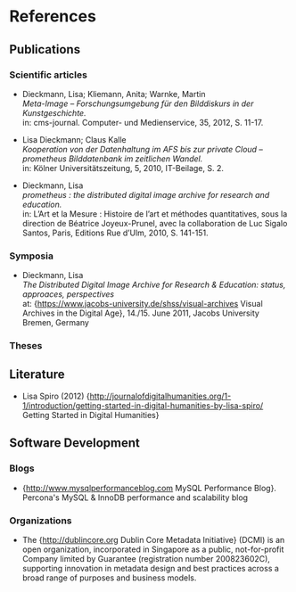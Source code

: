 
# References

## Publications

### Scientific articles

* Dieckmann, Lisa; Kliemann, Anita; Warnke, Martin    
_Meta-Image – Forschungsumgebung für den Bilddiskurs in der Kunstgeschichte._    
in: cms-journal. Computer- und Medienservice, 35, 2012, S. 11-17.

* Lisa Dieckmann; Claus Kalle    
_Kooperation von der Datenhaltung im AFS bis zur private Cloud – prometheus Bilddatenbank im zeitlichen Wandel._    
in: Kölner Universitätszeitung, 5, 2010, IT-Beilage, S. 2.

* Dieckmann, Lisa    
_prometheus : the distributed digital image archive for research and education._    
in: L’Art et la Mesure : Histoire de l’art et méthodes quantitatives, sous la direction de Béatrice Joyeux-Prunel, avec la collaboration de Luc Sigalo Santos, Paris, Editions Rue d’Ulm, 2010, S. 141-151.

### Symposia

* Dieckmann, Lisa    
_The Distributed Digital Image Archive for Research & Education: status, approaces, perspectives_    
at: {https://www.jacobs-university.de/shss/visual-archives Visual Archives in the Digital Age}, 14./15. June 2011, Jacobs University Bremen, Germany

### Theses

## Literature

* Lisa Spiro (2012) {http://journalofdigitalhumanities.org/1-1/introduction/getting-started-in-digital-humanities-by-lisa-spiro/ Getting Started in Digital Humanities}

## Software Development

### Blogs

* {http://www.mysqlperformanceblog.com MySQL Performance Blog}. Percona's MySQL & InnoDB performance and scalability blog

### Organizations

* The {http://dublincore.org Dublin Core Metadata Initiative} (DCMI) is an open organization, incorporated in Singapore as a public, not-for-profit Company limited by Guarantee (registration number 200823602C), supporting innovation in metadata design and best practices across a broad range of purposes and business models.